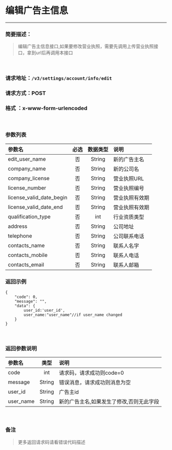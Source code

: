 　
# 编辑广告主信息
---
### 简要描述：
> 编辑广告主信息接口,如果要修改营业执照，需要先调用上传营业执照接口，拿到url后再调用本接口

　　　　

### 请求地址：```/v3/settings/account/info/edit```

### 请求方式：POST

### 格式 ：x-www-form-urlencoded
　

### 参数列表

 参数名 | 必选 | 数据类型 | 说明 
 :------ | :----:| :--------: |:---- 
 edit_user_name|否|String|新的广告主名
 company_name|否|String|新的公司名
 company_license|否|String|营业执照URL
 license_number|否|String|营业执照编号
 license_valid_date_begin|否|String|营业执照有效期
 license_valid_date_end|否|String|营业执照有效期
 qualification_type|否|int|行业资质类型
 address|否|String|公司地址
 telephone|否|String|公司联系电话
 contacts_name|否|String|联系人名字
 contacts_mobile|否|String|联系人电话
 contacts_email|否|String|联系人邮箱

### 返回示例
```
{
    "code": 0,
    "message": "",
    "data": {
        user_id:'user_id',
        user_name:"user_name"//if user_name changed
    }
}
```
　

### 返回参数说明

参数名 | 类型 | 说明
:---   |:---: |:---
code | int | 请求码，请求成功则code=0
message | String | 错误消息，请求成功则消息为空
user_id|String|广告主id
user_name|String|新的广告主名,如果发生了修改,否则无此字段
　

### 备注
>更多返回请求码请看错误代码描述